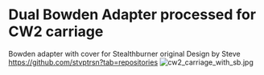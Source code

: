 # Dual Bowden Adapter processed for CW2 carriage

Bowden adapter with cover for Stealthburner
original Design by Steve https://github.com/stvptrsn?tab=repositories
![cw2_carriage_with_sb.jpg](cw2_carriage_with_sb.jpg)
